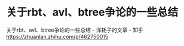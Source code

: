 # 关于rbt、avl、btree争论的一些总结











关于rbt、avl、btree争论的一些总结 - 洋耗子的文章 - 知乎
https://zhuanlan.zhihu.com/p/462750015